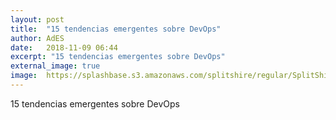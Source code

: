 ```yaml
---
layout: post
title:  "15 tendencias emergentes sobre DevOps"
author: AdES
date:   2018-11-09 06:44
excerpt: "15 tendencias emergentes sobre DevOps"
external_image: true
image:  https://splashbase.s3.amazonaws.com/splitshire/regular/SplitShire-9434-384x253.jpg
---
```

15 tendencias emergentes sobre DevOps